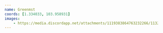 ```yaml
---
name: Greenmst
coords: [1.334033, 103.958931]
images:
    - https://media.discordapp.net/attachments/1119383864763232266/1132720652722372789/20230723_174351.jpg?width=1354&height=762
---
```

